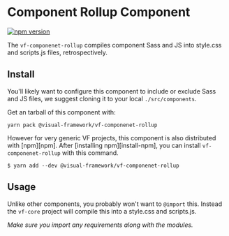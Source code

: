 # Component Rollup Component

[![npm version](https://badge.fury.io/js/%40visual-framework%2Fvf-componenet-rollup.svg)](https://badge.fury.io/js/%40visual-framework%2Fvf-componenet-rollup)

The `vf-componenet-rollup` compiles component Sass and JS into style.css and scripts.js files, retrospectively.

## Install

You'll likely want to configure this component to include or exclude Sass and JS files, we suggest cloning it to your local `./src/components`.

Get an tarball of this component with:

```
yarn pack @visual-framework/vf-componenet-rollup
```

However for very generic VF projects, this component is also distributed with [npm][npm]. After [installing npm][install-npm], you can install `vf-componenet-rollup` with this command.

```
$ yarn add --dev @visual-framework/vf-componenet-rollup
```

## Usage

Unlike other components, you probably won't want to `@import` this. Instead the `vf-core` project will compile this into a style.css and scripts.js.

_Make sure you import any requirements along with the modules._
